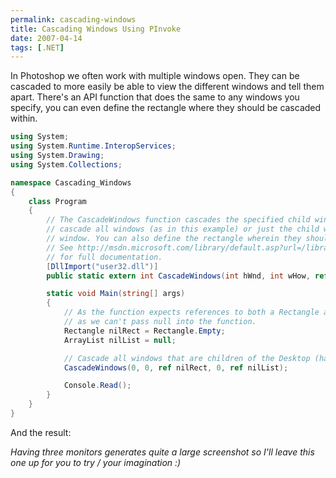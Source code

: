 ```yaml
---
permalink: cascading-windows
title: Cascading Windows Using PInvoke
date: 2007-04-14
tags: [.NET]
---
```

In Photoshop we often work with multiple windows open. They can be cascaded to more easily be able to view the different windows and tell them apart. There's an API function that does the same to any windows you specify, you can even define the rectangle where they should be cascaded within.

<!-- more -->

```cs
using System;
using System.Runtime.InteropServices;
using System.Drawing;
using System.Collections;

namespace Cascading_Windows
{
	class Program
	{
		// The CascadeWindows function cascades the specified child windows of the specified parent window. It can be used to
		// cascade all windows (as in this example) or just the child windows of a specific window by passing in a handle to that
		// window. You can also define the rectangle wherein they should be cascaded.
		// See http://msdn.microsoft.com/library/default.asp?url=/library/en-us/winui/winui/windowsuserinterface/windowing/windows/windowreference/windowfunctions/animatewindow.asp
		// for full documentation.
		[DllImport("user32.dll")]
		public static extern int CascadeWindows(int hWnd, int wHow, ref Rectangle lpRect, int cKids, ref ArrayList lpKids);

		static void Main(string[] args)
		{
			// As the function expects references to both a Rectangle and an ArrayList, we'll have to hack a couple of null values
			// as we can't pass null into the function.
			Rectangle nilRect = Rectangle.Empty;
			ArrayList nilList = null;

			// Cascade all windows that are children of the Desktop (handle = 0).
			CascadeWindows(0, 0, ref nilRect, 0, ref nilList);

			Console.Read();
		}
	}
}

```

And the result:

*Having three monitors generates quite a large screenshot so I'll leave this one up for you to try / your imagination :)*
